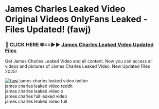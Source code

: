 # James Charles Leaked Video Original Videos 0nlyFans Leaked - Files Updated! (fawj)

<h3>🔴 CLICK HERE 🌐==►► <a href="https://tinyurl.com/2wckxsce" rel="nofollow">James Charles Leaked Video Updated Files</a></h3>

Get James Charles Leaked Video and all content. Now you can access all videos and pictures of James Charles Leaked Video. New Updated Files 2025!

[![fawj](https://i.imgur.com/AFduVYN.gif)](https://tinyurl.com/2wckxsce)
james charles leaked video twitter<br>
james charles leaked video reddit<br>
james charles leaked video x<br>
james charles full leaked video<br>
james charles leaked video full